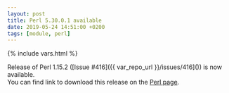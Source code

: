 ```yaml
---
layout: post
title: Perl 5.30.0.1 available
date: 2019-05-24 14:51:00 +0200
tags: [module, perl]
---
```

{% include vars.html %}

Release of Perl 1.15.2 ([Issue #416]({{ var_repo_url }}/issues/416]()) is now available.<br />
You can find link to download this release on the [Perl page](/modules/perl).
